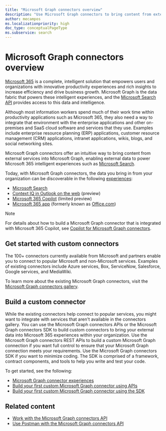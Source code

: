 ```yaml
---
title: "Microsoft Graph connectors overview"
description: "Use Microsoft Graph connectors to bring content from external services into Microsoft Graph, enabling external data to power Microsoft 365 intelligent experiences."
author: mecampos
ms.localizationpriority: high
doc_type: conceptualPageType
ms.subservice: search
---
```


# Microsoft Graph connectors overview

[Microsoft 365](https://www.microsoft.com/microsoft-365) is a complete, intelligent solution that empowers users and organizations with innovative productivity experiences and rich insights to increase efficiency and drive business growth. Microsoft Graph is the data fabric that powers these intelligent experiences, and the [Microsoft Search API](/graph/api/resources/connectors-api-overview) provides access to this data and intelligence.

Although most information workers spend much of their work time within productivity applications such as Microsoft 365, they also need a way to integrate that environment with the enterprise applications and other on-premises and SaaS cloud software and services that they use. Examples include enterprise resource planning (ERP) applications, customer resource management (CRM) applications, intranet applications, wikis, blogs, and social networking sites.

Microsoft Graph connectors offer an intuitive way to bring content from external services into Microsoft Graph, enabling external data to power Microsoft 365 intelligent experiences such as [Microsoft Search](/microsoftsearch/connectors-overview).

Today, with Microsoft Graph connectors, the data you bring in from your organization can be discoverable in the following [experiences](/graph/connecting-external-content-experiences):
- [Microsoft Search](/microsoftsearch/overview-microsoft-search)
- [Context IQ in Outlook on the web](https://techcommunity.microsoft.com/t5/microsoft-365-blog/microsoft-editor-using-context-iq-in-outlook-on-the-web-and-word/ba-p/3643497) (preview)
- [Microsoft 365 Copilot](https://blogs.microsoft.com/blog/2023/03/16/introducing-microsoft-365-copilot-your-copilot-for-work/) (limited preview)
- [Microsoft 365 app](https://microsoft365.com) (formerly known as [Office.com](https://office.com))

>[!NOTE]
>For details about how to build a Microsoft Graph connector that is integrated with Microsoft 365 Copilot, see [Copilot for Microsoft Graph connectors](/graph/connecting-external-content-experiences#microsoft-365-copilot). 

## Get started with custom connectors

The 100+ connectors currently available from Microsoft and partners enable you to connect to popular Microsoft and non-Microsoft services. Examples of existing connectors include Azure services, Box, ServiceNow, Salesforce, Google services, and MediaWiki.

To learn more about the existing Microsoft Graph connectors, visit the [Microsoft Graph connectors gallery](https://www.microsoft.com/microsoft-search/connectors/).

## Build a custom connector

While the existing connectors help connect to popular services, you might want to integrate with services that aren't available in the connectors gallery. You can use the Microsoft Graph connectors APIs or the Microsoft Graph connectors SDK to build custom connectors to bring your external data into Microsoft 365 experiences within your organization. Use the Microsoft Graph connectors REST APIs to build a custom Microsoft Graph connection if you want full control to ensure that your Microsoft Graph connection meets your requirements. Use the Microsoft Graph connectors SDK if you want to minimize coding. The SDK is comprised of a framework, contract components, and tools to help you write and test your code.

To get started, see the following:

- [Microsoft Graph connector experiences](/graph/connecting-external-content-experiences) 
- [Build your first custom Microsoft Graph connector using APIs](/graph/connecting-external-content-build-quickstart)
- [Build your first custom Microsoft Graph connector using the SDK](/graph/custom-connector-sdk-sample-overview)

## Related content

* [Work with the Microsoft Graph connectors API](/graph/connecting-external-content-connectors-api-overview)
* [Use Postman with the Microsoft Graph connectors API](/graph/connecting-external-content-connectors-api-postman)

